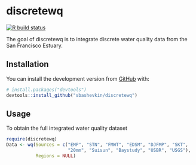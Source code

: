 
<!-- README.md is generated from README.Rmd. Please edit that file -->

# discretewq

<!-- badges: start -->

[![R build
status](https://github.com/sbashevkin/discretewq/workflows/R-CMD-check/badge.svg)](https://github.com/sbashevkin/discretewq/actions)
<!-- badges: end -->

The goal of discretewq is to integrate discrete water quality data from
the San Francisco Estuary.

## Installation

You can install the development version from
[GitHub](https://github.com/) with:

``` r
# install.packages("devtools")
devtools::install_github("sbashevkin/discretewq")
```

## Usage

To obtain the full integrated water quality dataset

``` r
require(discretewq)
Data <- wq(Sources = c("EMP", "STN", "FMWT", "EDSM", "DJFMP", "SKT",
                       "20mm", "Suisun", "Baystudy", "USBR", "USGS"),
           Regions = NULL)
```
